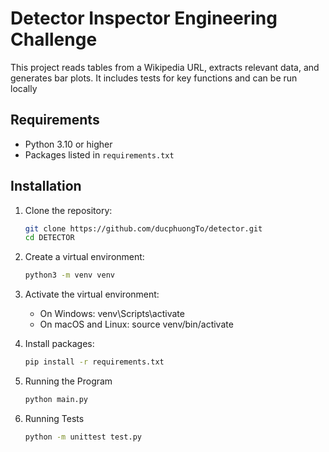 # Detector Inspector Engineering Challenge

This project reads tables from a Wikipedia URL, extracts relevant data, and generates bar plots. It includes tests for key functions and can be run locally

## Requirements

- Python 3.10 or higher
- Packages listed in `requirements.txt`

## Installation

1. Clone the repository:
   ```bash
   git clone https://github.com/ducphuongTo/detector.git
   cd DETECTOR
2. Create a virtual environment:
    ```bash
    python3 -m venv venv

3. Activate the virtual environment:
    + On Windows: venv\Scripts\activate
    + On macOS and Linux: source venv/bin/activate

4. Install packages:
    ```bash
    pip install -r requirements.txt

5. Running the Program
    ```bash
    python main.py

6. Running Tests
    ```bash
    python -m unittest test.py
